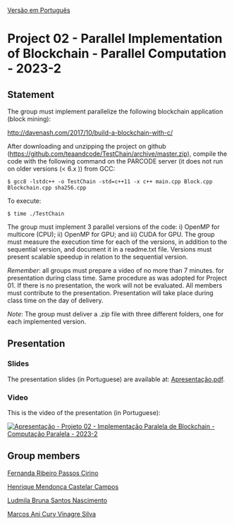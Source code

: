 [Versão em Português](README.EN.md)

# Project 02 - Parallel Implementation of Blockchain - Parallel Computation - 2023-2

## Statement

The group must implement parallelize the following blockchain application (block mining):

http://davenash.com/2017/10/build-a-blockchain-with-c/

After downloading and unzipping the project on github (https://github.com/teaandcode/TestChain/archive/master.zip), compile the code with the following command on the PARCODE server (it does not run on older versions (< 6.x )) from GCC:

```
$ gcc8 -lstdc++ -o TestChain -std=c++11 -x c++ main.cpp Block.cpp Blockchain.cpp sha256.cpp
```

To execute:

```
$ time ./TestChain
```

The group must implement 3 parallel versions of the code: i) OpenMP for multicore (CPU); ii) OpenMP for GPU; and iii) CUDA for GPU. The group must measure the execution time for each of the versions, in addition to the sequential version, and document it in a readme.txt file. Versions must present scalable speedup in relation to the sequential version.

*Remember*: all groups must prepare a video of no more than 7 minutes. for presentation during class time. Same procedure as was adopted for Project 01. If there is no presentation, the work will not be evaluated. All members must contribute to the presentation. Presentation will take place during class time on the day of delivery.

*Note*: The group must deliver a .zip file with three different folders, one for each implemented version.

## Presentation

### Slides

The presentation slides (in Portuguese) are available at: [Apresentação.pdf](Apresentação.pdf).

### Video

This is the video of the presentation (in Portuguese):

[![Apresentação - Projeto 02 - Implementação Paralela de Blockchain - Computação Paralela - 2023-2](https://img.youtube.com/vi/WkpesiNS20U/0.jpg)](https://www.youtube.com/watch?v=WkpesiNS20U)

## Group members

[Fernanda Ribeiro Passos Cirino](https://github.com/FernandaPassosc)

[Henrique Mendonça Castelar Campos](https://github.com/Henriquemcc)

[Ludmila Bruna Santos Nascimento](https://github.com/ludbruna)

[Marcos Ani Cury Vinagre Silva](https://github.com/MarcosAniCury)

